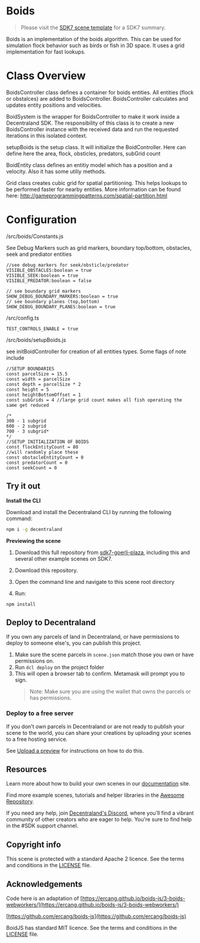 # Boids

> Please visit the [SDK7 scene template](https://github.com/decentraland/sdk7-scene-template) for a SDK7 summary.

Boids is an implementation of the boids algorithm. This can be used for simulation flock behavior such as birds or fish in 3D space. It uses a grid implementation for fast lookups.

# Class Overview

BoidsController class defines a container for boids entities. All entities (flock or obstalces) are added to BoidsController. BoidsController calculates and updates entity positions and velocities.

BoidSystem is the wrapper for BoidsController to make it work inside a Decentraland SDK. The responsibility of this class is to create a new BoidsController instance with the received data and run the requested iterations in this isolated context.

setupBoids is the setup class. It will initialize the BoidController. Here can define here the area, flock, obsticles, predators, subGrid count

BoidEntity class defines an entitiy model which has a position and a velocity. Also it has some utiliy methods.

Grid class creates cubic grid for spatial partitioning. This helps lookups to be performed faster for nearby entities. More information can be found here: http://gameprogrammingpatterns.com/spatial-partition.html

# Configuration

/src/boids/Constants.js

See Debug Markers such as grid markers, boundary top/bottom, obstacles, seek and prediator entities

```
//see debug markers for seek/obsticle/predator
VISIBLE_OBSTACLES:boolean = true
VISIBLE_SEEK:boolean = true
VISIBLE_PREDATOR:boolean = false

// see boundary grid markers
SHOW_DEBUG_BOUNDARY_MARKERS:boolean = true
// see boundary planes (top,bottom)
SHOW_DEBUG_BOUNDARY_PLANES:boolean = true
```

/src/config.ts

```
TEST_CONTROLS_ENABLE = true
```

/src/boids/setupBoids.js

see initBoidController for creation of all entities types. Some flags of note include

```
//SETUP BOUNDARIES
const parcelSize = 15.5
const width = parcelSize
const depth = parcelSize * 2
const height = 5
const heightBottomOffset = 1
const subGrids = 4 //large grid count makes all fish operating the same get reduced

/*
300 - 1 subgrid
600 - 2 subgrid
700 - 3 subgrid*
*/
//SETUP INITIALIZATION OF BOIDS
const flockEntityCount = 80
//will randomly place these
const obstacleEntityCount = 0
const predatorCount = 0
const seekCount = 0
```

## Try it out

**Install the CLI**

Download and install the Decentraland CLI by running the following command:

```bash
npm i -g decentraland
```

**Previewing the scene**

1. Download this full repository from [sdk7-goerli-plaza](https://github.com/decentraland/sdk7-goerli-plaza/tree/main), including this and several other example scenes on SDK7.
1. Download this repository.

2. Open the command line and navigate to this scene root directory

3. Run:

```
npm install
```


## Deploy to Decentraland

If you own any parcels of land in Decentraland, or have permissions to deploy to someone else's, you can publish this project.

1. Make sure the scene parcels in `scene.json` match those you own or have permissions on.
2. Run `dcl deploy` on the project folder
3. This will open a browser tab to confirm. Metamask will prompt you to sign.
   > Note: Make sure you are using the wallet that owns the parcels or has permissions.

### Deploy to a free server

If you don't own parcels in Decentraland or are not ready to publish your scene to the world, you can share your creations by uploading your scenes to a free hosting service.

See [Upload a preview](https://docs.decentraland.org/development-guide/deploy-to-now/) for instructions on how to do this.

## Resources

Learn more about how to build your own scenes in our [documentation](https://docs.decentraland.org/) site.

Find more example scenes, tutorials and helper libraries in the [Awesome Repository](https://github.com/decentraland-scenes/Awesome-Repository).

If you need any help, join [Decentraland's Discord](https://dcl.gg/discord), where you'll find a vibrant community of other creators who are eager to help. You're sure to find help in the #SDK support channel.

## Copyright info

This scene is protected with a standard Apache 2 licence. See the terms and conditions in the [LICENSE](/LICENSE) file.

## Acknowledgements

Code here is an adaptation of [https://ercang.github.io/boids-js/3-boids-webworkers/](https://ercang.github.io/boids-js/3-boids-webworkers/)

[https://github.com/ercang/boids-js](https://github.com/ercang/boids-js)

BoidJS has standard MIT licence. See the terms and conditions in the [LICENSE](credits/LICENSE) file.

